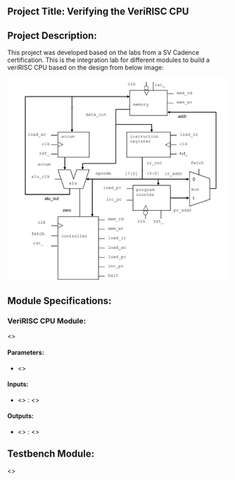 ## Project Title: Verifying the VeriRISC CPU

## Project Description:
This project was developed based on the labs from a SV Cadence certification. This is the integration lab for different modules to build a veriRISC CPU based on the design from below image:

![blocks diagram](main_design.png)

## Module Specifications:

### VeriRISC CPU Module:
<>
#### Parameters:
- <>


#### Inputs:
- <> : <>


#### Outputs:
- <> : <>


## Testbench Module:
<>
